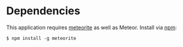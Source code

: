 # Dependencies
This application requires [meteorite](http://oortcloud.github.io/meteorite/) as well as Meteor.
Install via [npm](https://npmjs.org/):
```
$ npm install -g meteorite
```
